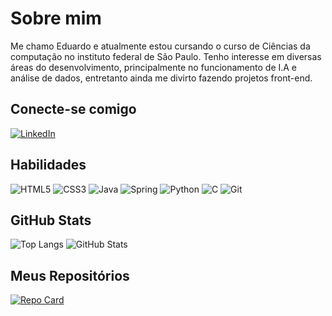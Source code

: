 # Sobre mim
 Me chamo Eduardo e atualmente estou cursando o curso de Ciências da computação no instituto federal de São Paulo. Tenho interesse em diversas áreas do desenvolvimento, principalmente no funcionamento de I.A e análise de dados, entretanto ainda me divirto fazendo projetos front-end.

## Conecte-se comigo
[![LinkedIn](https://img.shields.io/badge/LinkedIn-000?style=for-the-badge&logo=linkedin&logoColor=3#0000CD)](https://www.linkedin.com/in/eduardo-minghini-sales-da-silva-84b409205/)

## Habilidades
![HTML5](https://img.shields.io/badge/HTML-000?style=for-the-badge&logo=html5&logoColor=white)
![CSS3](https://img.shields.io/badge/CSS3-000?style=for-the-badge&logo=css3&logoColor=white)
![Java](https://img.shields.io/badge/java-000.svg?style=for-the-badge&logo=openjdk&logoColor=white)
![Spring](https://img.shields.io/badge/spring-000.svg?style=for-the-badge&logo=spring&logoColor=white)
![Python](https://img.shields.io/badge/python-000?style=for-the-badge&logo=python&logoColor=white)
![C](https://img.shields.io/badge/C-000?style=for-the-badge&logo=c&logoColor=white)
![Git](https://img.shields.io/badge/GIT-000?style=for-the-badge&logo=git&logoColor=white)

## GitHub Stats

![Top Langs](https://github-readme-stats-git-masterrstaa-rickstaa.vercel.app/api/top-langs/?username=3duzera&layout=compact&bg_color=000&border_color=30A3DC&title_color=30A3DC&text_color=FFF)
![GitHub Stats](https://github-readme-stats.vercel.app/api?username=3duzera&theme=transparent&bg_color=000&border_color=30A3DC&show_icons=true&icon_color=30A3DC&title_color=30A3DC&text_color=FFF)

## Meus Repositórios

[![Repo Card](https://github-readme-stats.vercel.app/api/pin/?username=3duzera&repo=Wikipedia-Biologica&bg_color=000&border_color=30A3DC&show_icons=true&icon_color=30A3DC&title_color=30A3DC&text_color=FFF)](https://github.com/3duzera/Wikipedia-Biologica)
